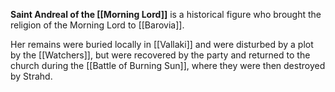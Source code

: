 **Saint Andreal of the [[Morning Lord]]** is a historical figure who brought the religion of the Morning Lord to [[Barovia]]. 

Her remains were buried locally in [[Vallaki]] and were disturbed by a plot by the [[Watchers]], but were recovered by the party and returned to the church during the [[Battle of Burning Sun]], where they were then destroyed by Strahd.